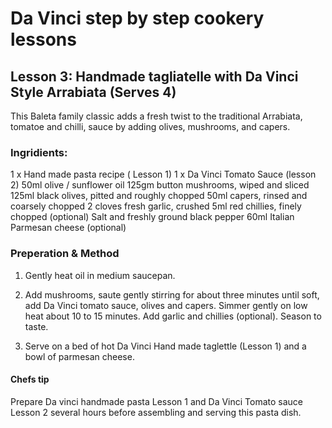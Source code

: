 # Da Vinci step by step cookery lessons

## Lesson 3: Handmade tagliatelle with Da Vinci Style Arrabiata (Serves 4)

This Baleta family classic adds a fresh twist to the traditional Arrabiata, tomatoe and chilli, sauce by adding olives, mushrooms, and capers.

### Ingridients:

1 x Hand made pasta recipe ( Lesson 1)
1 x Da Vinci Tomato Sauce (lesson 2)
50ml olive / sunflower oil
125gm button mushrooms, wiped and sliced
125ml black olives, pitted and roughly chopped
50ml capers, rinsed and coarsely chopped
2 cloves fresh garlic, crushed
5ml red chillies, finely chopped (optional)
Salt and freshly ground black pepper
60ml Italian Parmesan cheese (optional)

### Preperation & Method

1. Gently heat oil in medium saucepan.

2. Add mushrooms, saute gently stirring for about three minutes until soft, add Da Vinci tomato sauce, olives and capers. Simmer gently on low heat about 10 to 15 minutes. Add garlic and chillies (optional). Season to taste.

3. Serve on a bed of hot Da Vinci Hand made taglettle (Lesson 1) and a bowl of parmesan cheese.

#### Chefs tip
Prepare Da vinci handmade pasta Lesson 1 and Da Vinci Tomato sauce Lesson 2 several hours before assembling and serving this pasta dish.